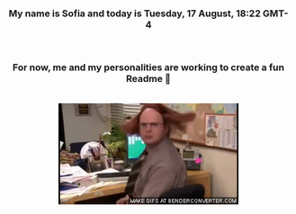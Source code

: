 


<div align="center">
<h3 >My name is Sofia and today is Tuesday, 17 August, 18:22 GMT-4</h3><br>
<h3 >For now, me and my personalities are working to create a fun Readme 👋
</h3><br>
<img src='img/dwight.gif' alt='working...'/>
</div>
